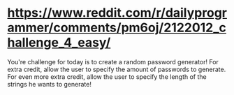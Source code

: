 # https://www.reddit.com/r/dailyprogrammer/comments/pm6oj/2122012_challenge_4_easy/
You're challenge for today is to create a random password generator!
For extra credit, allow the user to specify the amount of passwords to generate.
For even more extra credit, allow the user to specify the length of the strings he wants to generate!

